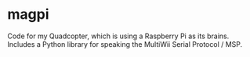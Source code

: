 magpi
=====

Code for my Quadcopter, which is using a Raspberry Pi as its brains. Includes a Python library for speaking the MultiWii Serial Protocol / MSP.
